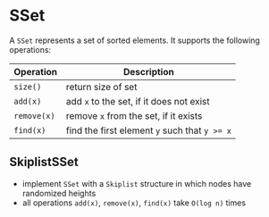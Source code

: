 # SSet
A `SSet` represents a set of sorted elements. It supports the following operations:

| Operation   | Description                                  |
| ----------- | -------------------------------------------- |
| `size()`    | return size of set                           |
| `add(x)`    | add `x` to the set, if it does not exist     |
| `remove(x)` | remove `x` from the set, if it exists        |
| `find(x)`   | find the first element `y` such that `y >= x` |

## SkiplistSSet

- implement `SSet` with a `Skiplist` structure in which nodes have randomized heights
- all operations `add(x)`, `remove(x)`, `find(x)` take `O(log n)` times
